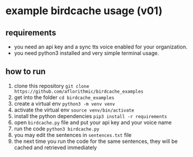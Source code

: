 # example birdcache usage (v01)

## requirements

- you need an api key and a sync tts voice enabled for your organization.
- you need python3 installed and very simple terminal usage.

## how to run

1. clone this repository `git clone https://github.com/aflorithmic/birdcache_examples`
2. get into the folder `cd birdcache_examples`
3. create a virtual env `python3 -m venv venv`
4. activate the virtual env `source venv/bin/activate`
5. install the python dependencies `pip3 install -r requirements`
6. open `birdcache.py` file and put your api key and your voice name
7. run the code `python3 birdcache.py`
8. you may edit the sentences in `sentences.txt` file
9. the next time you run the code for the same sentences, they will be cached and retrieved immediately
